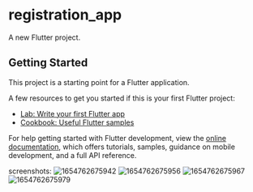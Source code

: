 # registration_app

A new Flutter project.

## Getting Started

This project is a starting point for a Flutter application.

A few resources to get you started if this is your first Flutter project:

- [Lab: Write your first Flutter app](https://docs.flutter.dev/get-started/codelab)
- [Cookbook: Useful Flutter samples](https://docs.flutter.dev/cookbook)

For help getting started with Flutter development, view the
[online documentation](https://docs.flutter.dev/), which offers tutorials,
samples, guidance on mobile development, and a full API reference.

screenshots:
![1654762675942](https://user-images.githubusercontent.com/106729885/172799980-d28165cb-2a6c-4714-b849-fa83a52ba368.jpg)
![1654762675956](https://user-images.githubusercontent.com/106729885/172800003-3ff233bf-d5f1-46c8-b1da-852b88a8cdaf.jpg)
![1654762675967](https://user-images.githubusercontent.com/106729885/172800012-da11a67a-d254-4e21-a288-e6aa8816f007.jpg)
![1654762675979](https://user-images.githubusercontent.com/106729885/172800019-7d8c31e7-8240-48fb-ab84-2116aea24b49.jpg)
